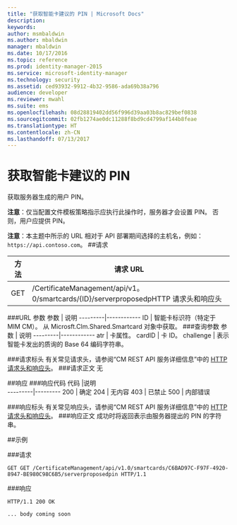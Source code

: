 ```yaml
---
title: "获取智能卡建议的 PIN | Microsoft Docs"
description: 
keywords: 
author: msmbaldwin
ms.author: mbaldwin
manager: mbaldwin
ms.date: 10/17/2016
ms.topic: reference
ms.prod: identity-manager-2015
ms.service: microsoft-identity-manager
ms.technology: security
ms.assetid: ced93932-9912-4b32-9586-ada69b38a796
audience: developer
ms.reviewer: mwahl
ms.suite: ems
ms.openlocfilehash: 08d28819402dd56f996d39aa03b8ac829bef0838
ms.sourcegitcommit: 02fb1274ae0dc11288f8bd9cd4799af144b8feae
ms.translationtype: HT
ms.contentlocale: zh-CN
ms.lasthandoff: 07/13/2017
---
```

# <a name="get-smartcard-proposed-pin"></a>获取智能卡建议的 PIN
获取服务器生成的用户 PIN。

**注意**：仅当配置文件模板策略指示应执行此操作时，服务器才会设置 PIN。 否则，用户应提供 PIN。

**注意**：本主题中所示的 URL 相对于 API 部署期间选择的主机名，例如： `https://api.contoso.com`。
##<a name="request"></a>请求


方法  |请求 URL  
---------|---------
GET     |/CertificateManagement/api/v1。0/smartcards/{ID}/serverproposedpHTTP 请求头和响应头

###<a name="url-parameters"></a>URL 参数
参数 | 说明
---------|------------
ID | 智能卡标识符（特定于 MIM CM）。 从 Microsft.Clm.Shared.Smartcard 对象中获取。
###<a name="query-parameters"></a>查询参数
参数 | 说明
---------|------------
atr | 卡属性。
cardID | 卡 ID。
challenge | 表示智能卡发出的质询的 Base 64 编码字符串。

###<a name="request-headers"></a>请求标头
有关常见请求头，请参阅“CM REST API 服务详细信息”中的 [HTTP 请求头和响应头](certificate-management-rest-api-service-details.md#http-request-and-response-headers)。
###<a name="request-body"></a>请求正文
无

##<a name="response"></a>响应
###<a name="response-codes"></a>响应代码
代码  |说明  
---------|---------
200     | 确定
204 | 无内容
403 | 已禁止
500 | 内部错误

###<a name="response-headers"></a>响应标头
有关常见响应头，请参阅“CM REST API 服务详细信息”中的 [HTTP 请求头和响应头](certificate-management-rest-api-service-details.md#http-request-and-response-headers)。
###<a name="response-body"></a>响应正文
成功时将返回表示由服务器提出的 PIN 的字符串。

##<a name="example"></a>示例

###<a name="request"></a>请求
```
GET GET /CertificateManagement/api/v1.0/smartcards/C6BAD97C-F97F-4920-8947-BE980C98C6B5/serverproposedpin HTTP/1.1
```
###<a name="response"></a>响应
```
HTTP/1.1 200 OK

... body coming soon
```       
